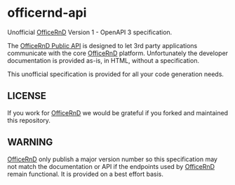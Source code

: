 # officernd-api

Unofficial [OfficeRnD](https://officernd.com) Version 1 - OpenAPI 3 specification.

The [OfficeRnD Public API](https://developer.officernd.com) is designed to let 3rd party applications communicate
with the core [OfficeRnD](https://officernd.com) platform. Unfortunately the developer documentation is provided
as-is, in HTML, without a specification.

This unofficial specification is provided for all your code generation needs.

## LICENSE

If you work for [OfficeRnD](https://officernd.com) we would be grateful if you forked and maintained this repository.

## WARNING

[OfficeRnD](https://officernd.com) only publish a major version number so this specification may not match the documentation
or API if the endpoints used by [OfficeRnD](https://techspace.co) remain functional. It is provided on a best effort
basis.
